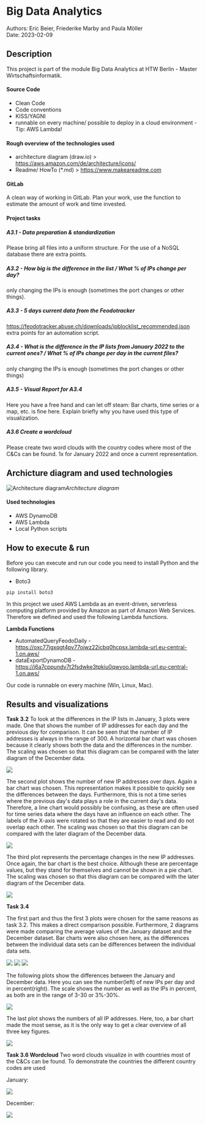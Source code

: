# Big Data Analytics

Authors: Eric Beier, Friederike Marby and Paula Möller <br>
Date: 2023-02-09

## Description
This project is part of the module Big Data Analytics at HTW Berlin - Master Wirtschaftsinformatik.

#### Source Code <br>
* Clean Code
* Code conventions
* KISS/YAGNI
* runnable on every machine/ possible to deploy in a cloud environment - Tip: AWS Lambda!

#### Rough overview of the technologies used
* architecture diagram (draw.io) > https://aws.amazon.com/de/architecture/icons/
* Readme/ HowTo (*.md) > https://www.makeareadme.com

#### GitLab
A clean way of working in GitLab. Plan your work, use the function to estimate the amount of work and time invested.

#### Project tasks
##### A3.1 -  Data preparation & standardization
Please bring all files into a uniform structure. For the use of a NoSQL database there are extra points.

##### A3.2 - How big is the difference in the list / What % of IPs change per day?
only changing the IPs is enough (sometimes the port changes or other things).

##### A3.3 - 5 days current data from the Feodotracker
https://feodotracker.abuse.ch/downloads/ipblocklist_recommended.json
extra points for an automation script.

##### A3.4 - What is the difference in the IP lists from January 2022 to the current ones? / What % of IPs change per day in the current files?
only changing the IPs is enough (sometimes the port changes or other things)

##### A3.5 - Visual Report for A3.4
Here you have a free hand and can let off steam: Bar charts, time series or a map, etc. is fine here. Explain briefly why you have used this type of visualization.

##### A3.6 Create a wordcloud
Please create two word clouds with the country codes where most of the C&Cs can be found. 1x for January 2022 and once a current representation.

## Archicture diagram and used technologies
![Architecture diagram](/visuals/architecture_diagram.png)*Architecture diagram*

#### Used technologies
* AWS DynamoDB
* AWS Lambda
* Local Python scripts

## How to execute & run

Before you can execute and run our code you need to install Python and the following library.

* Boto3
```
pip install boto3
```

In this project we used AWS Lambda as an event-driven, serverless computing platform provided by Amazon as part of Amazon Web Services. Therefore we defined and used the following Lambda functions.

**Lambda Functions**
* AutomatedQueryFeodoDaily - https://oxc77jgxqgt4pv77ojwz22icbq0hcpsx.lambda-url.eu-central-1.on.aws/
* dataExportDynamoDB - https://j6a7cppundv7t2fsdwke3tpkiu0qwyoo.lambda-url.eu-central-1.on.aws/

Our code is runnable on every machine (Win, Linux, Mac).

## Results and visualizations
**Task 3.2** 
To look at the differences in the IP lists in January, 3 plots were made. One that shows the number of IP addresses for each day and the previous day for comparison. 
It can be seen that the number of IP addresses is always in the range of 300. A horizontal bar chart was chosen because it clearly shows both the data and the differences in the number. 
The scaling was chosen so that this diagram can be compared with the later diagram of the December data.


![](plots/3_2-IPnumbersJan22.png)


The second plot shows the number of new IP addresses over days. Again a bar chart was chosen. This representation makes it possible to quickly see the differences between the days.
Furthermore, this is not a time series where the previous day's data plays a role in the current day's data. Therefore, a line chart would possibly be confusing, as these are often 
used for time series data where the days have an influence on each other. The labels of the X-axis were rotated so that they are easier to read and do not overlap each other. 
The scaling was chosen so that this diagram can be compared with the later diagram of the December data.

![](plots/3_2-newIpsJan22.png)


The third plot represents the percentage changes in the new IP addresses. Once again, the bar chart is the best choice. Although these are percentage values, but they stand for themselves 
and cannot be shown in a pie chart. The scaling was chosen so that this diagram can be compared with the later diagram of the December data.


![](plots/3_2-newIpsProzentJan22.png)


**Task 3.4**

The first part and thus the first 3 plots were chosen for the same reasons as task 3.2. This makes a direct comparison possible. Furthermore, 2 diagrams were made comparing the average 
values of the January dataset and the December dataset. Bar charts were also chosen here, as the differences between the individual data sets can be differences between the individual 
data sets. 

![](plots/3_4-IPnumbersDez22.png) ![](plots/3_4-newIpsDez22.png) ![](plots/3_4-newIpsProzentDez22.png)

The following plots show the differences between the January and December data. Here you can see the number(left) of new IPs per day and in percent(right). The scale shows the number 
as well as the IPs in percent, as both are in the range of 3-30 or 3%-30%. 

![](plots/3_4-VglAnzahlIpsJan-Dez.png)


The last plot shows the numbers of all IP addresses. Here, too, a bar chart made the most sense, as it is the only way to get a clear overview of all three key figures. 


![](plots/3_4-VglAnzahlneueIPsJan-Dez.png)


**Task 3.6 Wordcloud**
Two word clouds visualize in with countries most of the C&Cs can be found. To demonstrate the countries the different country codes are used

January:

![](plots/3_6-WordcloudJanuar.png)

December:

![](plots/3_6-WordcloudDezember.png)

